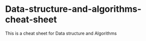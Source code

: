 # Data-structure-and-algorithms-cheat-sheet
This is a cheat sheet for Data structure and Algorithms
